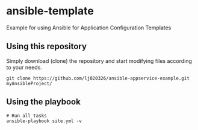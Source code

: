 # ansible-template
Example for using Ansible for Application Configuration Templates

## Using this repository

Simply download (clone) the repository and start modifying files according to your needs.

```
git clone https://github.com/lj020326/ansible-appservice-example.git myAnsibleProject/
```

## Using the playbook

```
# Run all tasks
ansible-playbook site.yml -v
```

